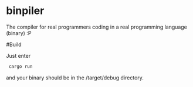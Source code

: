 # binpiler
The compiler for real programmers coding in a real programming language (binary) :P

#Build

Just enter
```bash
 cargo run
```

and your binary should be in the /target/debug directory.

